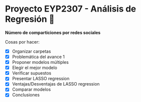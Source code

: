 # Proyecto EYP2307 - Análisis de Regresión :blue_book:

**Número de comparticiones por redes sociales**

Cosas por hacer:

- [X] Organizar carpetas
- [X] Problemática del avance 1
- [X] Proponer modelos múltiples
- [X] Elegir el mejor modelo
- [X] Verificar supuestos
- [X] Presentar LASSO regression
- [X] Ventajas/Desventajas de LASSO regression
- [X] Comparar modelos
- [X] Conclusiones